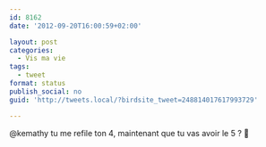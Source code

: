 ```yaml
---
id: 8162
date: '2012-09-20T16:00:59+02:00'

layout: post
categories:
  - Vis ma vie
tags:
  - tweet
format: status
publish_social: no
guid: 'http://tweets.local/?birdsite_tweet=248814017617993729'

---
```


@kemathy tu me refile ton 4, maintenant que tu vas avoir le 5 ? 🙂